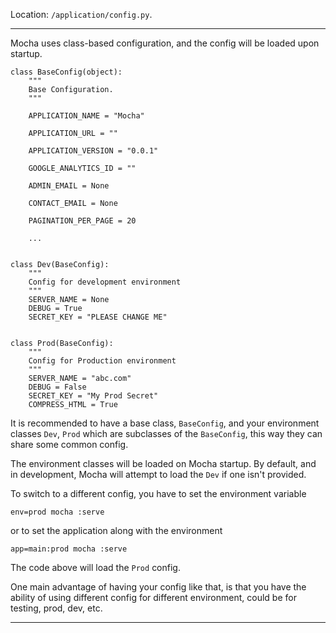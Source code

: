 
Location: `/application/config.py`.

---

Mocha uses class-based configuration, and the config will be loaded upon startup.

    class BaseConfig(object):
        """
        Base Configuration.
        """

        APPLICATION_NAME = "Mocha"

        APPLICATION_URL = ""

        APPLICATION_VERSION = "0.0.1"

        GOOGLE_ANALYTICS_ID = ""

        ADMIN_EMAIL = None

        CONTACT_EMAIL = None

        PAGINATION_PER_PAGE = 20

        ...


    class Dev(BaseConfig):
        """
        Config for development environment
        """
        SERVER_NAME = None
        DEBUG = True
        SECRET_KEY = "PLEASE CHANGE ME"


    class Prod(BaseConfig):
        """
        Config for Production environment
        """
        SERVER_NAME = "abc.com"
        DEBUG = False
        SECRET_KEY = "My Prod Secret"
        COMPRESS_HTML = True


It is recommended to have a base class, `BaseConfig`, and your environment classes `Dev`, `Prod` which are subclasses
of the `BaseConfig`, this way they can share some common config.

The environment classes will be loaded on Mocha startup. By default, and in development, Mocha will attempt to load
 the `Dev` if one isn't provided.

To switch to a different config, you have to set the environment variable

    env=prod mocha :serve

or to set the application along with the environment

    app=main:prod mocha :serve

The code above will load the `Prod` config.

One main advantage of having your config like that, is that you have the ability of using different config for different
environment, could be for testing, prod, dev, etc.

---
